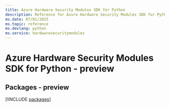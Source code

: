 ```yaml
---
title: Azure Hardware Security Modules SDK for Python
description: Reference for Azure Hardware Security Modules SDK for Python
ms.date: 07/01/2025
ms.topic: reference
ms.devlang: python
ms.service: hardwaresecuritymodules
---
```

# Azure Hardware Security Modules SDK for Python - preview
## Packages - preview
[!INCLUDE [packages](hardware-security-modules-index.md)]